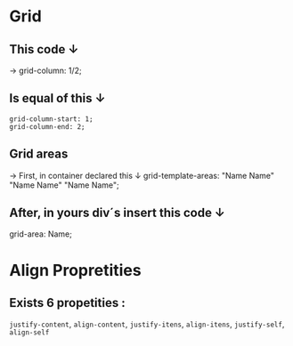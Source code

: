 # Grid 
## This code ↓ 
→ grid-column: 1/2;
## Is equal of this ↓
    grid-column-start: 1;
    grid-column-end: 2;

## Grid areas
→ First, in container declared this ↓
 grid-template-areas: "Name Name" "Name Name" "Name Name";

## After, in yours div´s insert this code ↓
grid-area: Name;


# Align Propretities 
## Exists 6 propetities :
`justify-content`, 
`align-content`,
`justify-itens`,
`align-itens`, 
`justify-self`,
`align-self`
